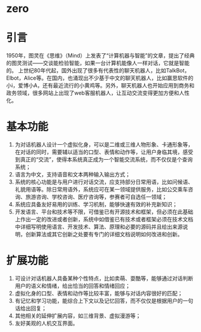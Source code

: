 zero
====





# 引言
1950年，图灵在《思维》（Mind）上发表了“计算机器与智能”的文章，提出了经典的图灵测试——交谈能检验智能，如果一台计算机能像人一样对话，它就是智能的。
	上世纪80年代起，国外出现了很多有代表性的聊天机器人，比如TalkBot，Elbot，Alice等。在国内，也涌现出不少基于中文的聊天机器人，比如赢思软件的小i，爱博小A，还有最近流行的小黄鸡等。另外，聊天机器人也开始应用到商务和政务领域，很多网站上出现了web客服机器人，让互动交流变得更加方便和人性化。

# 基本功能
1. 为对话机器人设计一个虚拟化身，可以是二维或三维人物形象、卡通形象等，在对话的同时，需要辅以适当的口型、表情和动作等，让用户身临其境，感受到真正的“交流”，使得本系统真正成为一个智能交流系统，而不仅仅是个查询系统；
2. 语言为中文，支持语音和文本两种输入输出方式；
3. 系统的核心功能是与用户进行对话交流，应支持部分日常用语，比如问候语、礼貌用语等。除日常用语外，系统应可在某一领域提供服务，比如公交乘车咨询、旅游咨询、学校咨询、医疗咨询等，参赛者可自选任一领域；
4. 系统应具备友好易用的训练、学习机制，能够快速有效的补充新知识；
5. 开发语言、平台和技术等不限，可借鉴已有开源技术和框架，但必须在此基础上作出一定的改进或者创新，系统中如借鉴已有技术或者框架必须在技术文档中详细写明使用语言、开发技术、算法、原理和必要的源码并且给出来源说明，创新算法或其它创新之处要有专门的详细文档说明如何改进和创新。

# 扩展功能
1. 可设计对话机器人具备某种个性特点，比如卖萌、耍酷等，能够通过对话判断用户的语义和情绪，给出恰当的回答和情绪回应；
2. 虚拟化身的口型、表情和动作等比较丰富，能够与对话内容很好的匹配；
3. 有记忆和学习功能，能综合上下文以及记忆回答，而不仅仅是根据用户的一句话给出回复；
4. 其他相关的延伸扩展内容，如三维背景、虚拟漫游等；
5. 友好美观的人机交互界面。